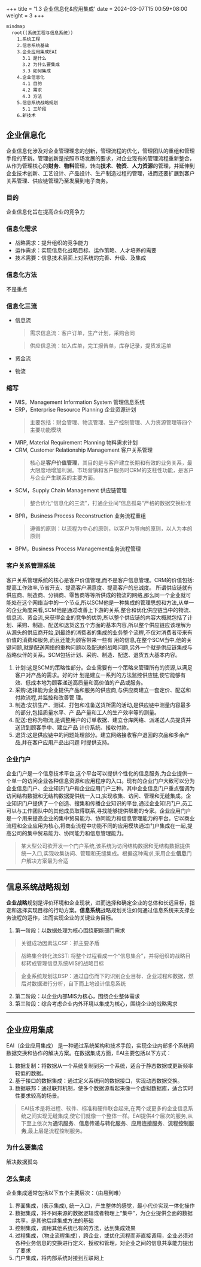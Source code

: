 +++
title = '1.3 企业信息化&应用集成'
date = 2024-03-07T15:00:59+08:00
weight = 3
+++

```mermaid
mindmap
  root((系统工程与信息系统))
    1.系统工程
    2.信息系统基础
    3.企业应用集成EAI
      3.1 是什么
      3.2 为什么要集成
      3.3 如何集成
    4.企业信息化
      4.1 目的
      4.2 需求
      4.3 方法
    5.信息系统战略规划
      5.1 三阶段
    6.新技术
```

## 企业信息化
企业信息化涉及对企业管理理念的创新，管理流程的优化，管理团队的重组和管理手段的革新。管理创新是按照市场发展的要求，对企业现有的管理流程重新整合，从作为管理核心的**财务**、**物料**管理，转向**技术**、**物资**、**人力资源**的管理，并延伸到企业技术创新、工艺设计、产品设计、生产制造过程的管理，进而还要扩展到客户关系管理、供应链管理乃至发展到电子商务。

### 目的
企业信息化旨在提高企业的竞争力

### 信息化需求
- 战略需求：提升组织的竞争能力
- 运作需求：实现信息化战略目标、运作策略、人才培养的需要
- 技术需要：信息技术层面上对系统的完善、升级、及集成

### 信息化方法
不是重点

### 信息化三流
- 信息流
  > 需求信息流：客户订单，生产计划，采购合同

  > 供应信息流：如入库单，完工报告单，库存记录，提货发运单
- 资金流
- 物流


### 缩写
- MIS，Management Information System 管理信息系统
- ERP，Enterprise Resource Planning 企业资源计划
  > 主要包括：财会管理、物流管理、生产控制管理、人力资源管理等四个主要功能模块
- MRP, Material Requirement Planning 物料需求计划
- CRM, Customer Relationship Management 客户关系管理
  > 核心是**客户价值管理**，其目的是与客户建立长期和有效的业务关系，最大限度地增加利润。市场营销和客户服务时CRM的支柱性功能，是客户与企业产生联系的主要方面。
- SCM，Supply Chain Management 供应链管理
  > 整合优化“信息化的三流”，打通企业间“信息孤岛”严格的数据交换标准
- BPR，Business Process Reconstruction 业务流程重组
  > 遵循的原则：以流程为中心的原则，以客户为导向的原则，以人为本的原则
- BPM，Business Process Management业务流程管理


### 客户关系管理系统
客户关系管理系统的核心是客户价值管理,而不是客户信息管理。CRM的价值包括:提高工作效率,节省开支、提高客户满意度、提高客户的忠诚度。
所谓供应链就有供应商、制造商、分销商、零售商等等所供成的物流的网络,那么同一个企业就可能处在这个网络当中的一个节点,所以SCM他是一种集成的管理思想和方法,从单一的企业角度来看,SCM他是通过改善上下游的关系,整合和优化供应链当中的物流、信息流、资金流,来获得企业的竞争的优势,所以整个供应链的内容大概就包括了计划、采购、制造、配送和退货这五个方面的基本内容,所以整个供应链应该理解为从源头的供应商开始,到最终的消费者的集成的业务整个流程,不仅对消费者带来有价值的消费和服务,而且还能为顾客带来一些有
用的信息,在整个SCM当中,他的关键问题,就是配送网络的重构问题以及配送的战略问题,另外一个就是供应链集成与战略伙伴的关系。SCM包括计划、采购、制造、配送、退货五大基本内容。
1. 计划:这是SCM的策略性部分。企业需要有一个策略来管理所有的资源,以满足客户对产品的需求。好的计
划是建立一系列的方法监控供应链,使它能够有效、低成本地为顾客递送高质量和高价值的产品或服务。
2. 采购:选择能为企业提供产品和服务的供应商,与供应商建立一套定价、配送和付款流程,并监控和改善管
理。
3. 制造:安排生产、测试、打包和准备送货所需的活动,是供应链中测量内容最多的部分,包括质量水平、产
品产量和工人的生产效率等的测量。
4. 配送:也称为物流,是调整用户的订单收据、建立仓库网络、派递送人员提货并送货到顾客手中、建立产品
计价系统、接收付款。
5. 退货:这是供应链中的问题处理部分。建立网络接收客户退回的次品和多余产品,并在客户应用产品出问题
时提供支持。


### 企业门户
企业门户是一个信息技术平台,这个平台可以提供个性化的信息服务,为企业提供一个单一的访问企业各种信息资源和应用程序的入口。现有的企业门户大致可以分为企业信息门户、企业知识门户和企业应用门户三种。其中企业信息门户重点强调为访问结构数据和无结构数据提供统一入口,实现收集、访问、管理和无缝集成。企业知识门户提供了一个创造、搜集和传播企业知识的平台,通过企业知识门户,员工可以与工作团队中的其他成员取得联系,寻找能够提供帮助的专家。企业应用门户是一个用来提高企业的集中贸易能力、协同能力和信息管理能力的平台。它以商业流程和企业应用为核心,将商业流程中功能不同的应用模块通过门户集成在一起,提高公司的集中贸易能力、协同能力和信息管理能力。

> 某大型公司欲开发一个门户系统,该系统为访问结构数据和无结构数据提供统一入口,实现收集访问、管理和无缝集成。根据这种需求,采用企业**信息**门户解决方案最为合适



---

## 信息系统战略规划
**企业战略**规划是评价环境和企业现状，进而选择和确定企业的总体和长远目标，指定和选择实现目标的行动方案。**信息系统**战略规划关注如何通过信息系统来支撑业务流程的运作，进而实现企业的关键业务目标。

1. 第一阶段：以数据处理为核心围绕职能部门需求
  > 关键成功因素法CSF：抓主要矛盾

  > 战略集合转化法SST: 将整个过程看成一个“信息集合”，并将组织的战略目标转成管理信息系统MIS的战略目标
  
  > 企业系统规划法BSP：通过自伤而下的识别企业目标、企业过程和数据，然后对数据进行分析，自下而上地设计信息系统
2. 第二阶段：以企业内部MIS为核心，围绕企业整体需求
3. 第三阶段：综合考虑企业内外环境以集成为核心，围绕企业的战略需求

---

## 企业应用集成
EAI（企业应用集成） 是一种通过系统架构和技术手段，实现企业内部多个系统间数据交换和协作的解决方案。在数据集成方面，EAI主要包括以下方式：
1. 数据复制：将数据从一个系统复制到另一个系统，适合于静态数据或更新频率较低的数据。
2. 基于接口的数据集成：通过定义系统间的数据接口，实现动态数据交换。
3. 数据联邦：通过联邦机制，使多个数据源看起来像一个虚拟数据库，适合实时性要求较高的场景。

> EAI技术是将进程、软件、标准和硬件联合起来,在两个或更多的企业信息系统之间实现无缝集成,使它们就像一个整体一样。EAI提供4个层次的服务,从下至上依次为**通讯服务**、**信息传递与转化服务**、**应用连接服务**、**流程控制服务**,最上层是流程控制服务。

### 为什么要集成
解决数据孤岛


### 怎么集成
企业集成通常包括以下五个主要层次：（由易到难）
1. 界面集成，(表示集成), 统一入口，产生整体的感觉，最小代价实现一体化操作
2. 数据集成，将不同来源的数据逻辑或者物理上“集中”，为企业提供全面的数据共享，是其他后续集成方法的基础
3. 控制集成，调用其他系统已有的方法，达到集成效果
4. 过程集成，（物业流程集成），跨企业，或优化流程而非直接调用，企业必须对各种业务信息的交换进行定义、授权和管理，对企业之间的信息共享能力提出了要求
5. 门户集成，将内部系统对接到互联网上
<!-- 企业集成通常包括以下四个主要层次：
1. 数据集成：最底层，解决数据的共享和统一问题。通过数据抽取、清洗、转换等方法实现数据资源的集中化或分布式管理。
2. 会聚集成：通过整合不同的系统或模块，使它们能够协同工作。解决的是“如何整合系统资源”的问题，开始涉及逻辑和服务的整合。
3. 服务集成：通过服务的调用和组合，支持跨系统的业务流程。引入了SOA（面向服务的架构）和ESB（企业服务总线）等技术，关注服务的发布、发现和调用。
4. 应用集成：最高层次，通过整合业务应用，实现跨系统、跨部门的业务流程联动。关注整体的业务优化和用户体验。 -->




